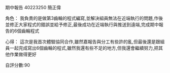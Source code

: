 期中報告 40223250 簡正偉

角色：
我負責的是做第3齒輪的程式編寫,並解決組員無法在近端執行的問題,作後並修正大家程式的錯誤並給予修正,最後成功在近端執行與推送到遠端,完成期中報告的6個齒輪程式


心得：
這次是我首次體驗協同合作,雖然嘉報告與分工有些許的亂,但最後還是跟組員一起完成寫出6個齒輪的程式,雖然我還有些不足的地方,但我還會繼續努力,把其他作業做得更好



自評分數:90